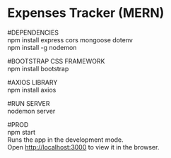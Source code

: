 # Expenses Tracker (MERN) 

#DEPENDENCIES \
npm install express cors mongoose dotenv \
npm install -g nodemon 

#BOOTSTRAP CSS FRAMEWORK \
npm install bootstrap 

#AXIOS LIBRARY \
npm install axios 
 
#RUN SERVER \
nodemon server 

#PROD \
npm start \
Runs the app in the development mode.\
Open [http://localhost:3000](http://localhost:3000) to view it in the browser.

